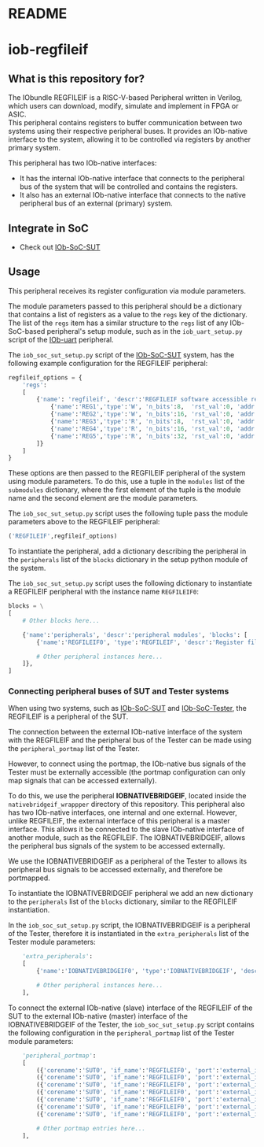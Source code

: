 # README #

# iob-regfileif

## What is this repository for? ##

The IObundle REGFILEIF is a RISC-V-based Peripheral written in Verilog, which users can download, modify, simulate and implement in FPGA or ASIC.  
This peripheral contains registers to buffer communication between two systems using their respective peripheral buses.
It provides an IOb-native interface to the system, allowing it to be controlled via registers by another primary system.

This peripheral has two IOb-native interfaces:
- It has the internal IOb-native interface that connects to the peripheral bus of the system that will be controlled and contains the registers.
- It also has an external IOb-native interface that connects to the native peripheral bus of an external (primary) system.

## Integrate in SoC ##

* Check out [IOb-SoC-SUT](https://github.com/IObundle/iob-soc-sut)

## Usage

This peripheral receives its register configuration via module parameters.

The module parameters passed to this peripheral should be a dictionary that contains a list of registers as a value to the `regs` key of the dictionary.
The list of the `regs` item has a similar structure to the `regs` list of any IOb-SoC-based peripheral's setup module, such as in the `iob_uart_setup.py` script of the [IOb-uart](https://github.com/IObundle/iob-uart) peripheral.

The `iob_soc_sut_setup.py` script of the [IOb-SoC-SUT](https://github.com/IObundle/iob-soc-sut) system, has the following example configuration for the REGFILEIF peripheral:
```Python
regfileif_options = {
    'regs':
    [
        {'name': 'regfileif', 'descr':'REGFILEIF software accessible registers.', 'regs': [
            {'name':'REG1','type':'W', 'n_bits':8,  'rst_val':0, 'addr':-1, 'log2n_items':0, 'autologic':True, 'descr':'Write register: 8 bit'},
            {'name':'REG2','type':'W', 'n_bits':16, 'rst_val':0, 'addr':-1, 'log2n_items':0, 'autologic':True, 'descr':'Write register: 16 bit'},
            {'name':'REG3','type':'R', 'n_bits':8,  'rst_val':0, 'addr':-1, 'log2n_items':0, 'autologic':True, 'descr':'Read register: 8 bit'},
            {'name':'REG4','type':'R', 'n_bits':16, 'rst_val':0, 'addr':-1, 'log2n_items':0, 'autologic':True, 'descr':'Read register 16 bit'},
            {'name':'REG5','type':'R', 'n_bits':32, 'rst_val':0, 'addr':-1, 'log2n_items':0, 'autologic':True, 'descr':'Read register 32 bit.'},
        ]}
    ]
}
```

These options are then passed to the REGFILEIF peripheral of the system using module parameters.
To do this, use a tuple in the `modules` list of the `submodules` dictionary, where the first element of the tuple is the module name and the second element are the module parameters.

The `iob_soc_sut_setup.py` script uses the following tuple pass the module parameters above to the REGFILEIF peripheral:
```Python
('REGFILEIF',regfileif_options)
```

To instantiate the peripheral, add a dictionary describing the peripheral in the `peripherals` list of the `blocks` dictionary in the setup python module of the system.

The `iob_soc_sut_setup.py` script uses the following dictionary to instantiate a REGFILEIF peripheral with the instance name `REGFILEIF0`:
```Python
blocks = \
[
    # Other blocks here...

    {'name':'peripherals', 'descr':'peripheral modules', 'blocks': [
        {'name':'REGFILEIF0', 'type':'REGFILEIF', 'descr':'Register file interface', 'params':{}},

        # Other peripheral instances here...
    ]},
]
```

### Connecting peripheral buses of SUT and Tester systems

When using two systems, such as [IOb-SoC-SUT](https://github.com/IObundle/iob-soc-sut) and [IOb-SoC-Tester](https://github.com/IObundle/iob-soc-tester), the REGFILEIF is a peripheral of the SUT.

The connection between the external IOb-native interface of the system with the REGFILEIF and the peripheral bus of the Tester can be made using the `peripheral_portmap` list of the Tester.

However, to connect using the portmap, the IOb-native bus signals of the Tester must be externally accessible (the portmap configuration can only map signals that can be accessed externally).

To do this, we use the peripheral **IOBNATIVEBRIDGEIF**, located inside the `nativebridgeif_wrappper` directory of this repository.
This peripheral also has two IOb-native interfaces, one internal and one external. 
However, unlike REGFILEIF, the external interface of this peripheral is a master interface. This allows it be connected to the slave IOb-native interface of another module, such as the REGFILEIF. 
The IOBNATIVEBRIDGEIF, allows the peripheral bus signals of the system to be accessed externally.

We use the IOBNATIVEBRIDGEIF as a peripheral of the Tester to allows its peripheral bus signals to be accessed externally, and therefore be portmapped.

To instantiate the IOBNATIVEBRIDGEIF peripheral we add an new dictionary to the `peripherals` list of the `blocks` dictionary, similar to the REGFILEIF instantiation.

In the `iob_soc_sut_setup.py` script, the IOBNATIVEBRIDGEIF is a peripheral of the Tester, therefore it is instantiated in the `extra_peripherals` list of the Tester module parameters:
```Python
    'extra_peripherals': 
    [
        {'name':'IOBNATIVEBRIDGEIF0', 'type':'IOBNATIVEBRIDGEIF', 'descr':'IOb native interface for communication with SUT. Essentially a REGFILEIF without any registers.', 'params':{}},

        # Other peripheral instances here...
    ],
```

To connect the external IOb-native (slave) interface of the REGFILEIF of the SUT to the external IOb-native (master) interface of the IOBNATIVEBRIDGEIF of the Tester, the `iob_soc_sut_setup.py` script contains the following configuration in the `peripheral_portmap` list of the Tester module parameters:
```Python
    'peripheral_portmap':
    [
        ({'corename':'SUT0', 'if_name':'REGFILEIF0', 'port':'external_iob_avalid_i', 'bits':[]}, {'corename':'IOBNATIVEBRIDGEIF0', 'if_name':'iob_m_port', 'port':'iob_avalid_o', 'bits':[]}),
        ({'corename':'SUT0', 'if_name':'REGFILEIF0', 'port':'external_iob_addr_i', 'bits':[]}, {'corename':'IOBNATIVEBRIDGEIF0', 'if_name':'iob_m_port', 'port':'iob_addr_o', 'bits':[]}),
        ({'corename':'SUT0', 'if_name':'REGFILEIF0', 'port':'external_iob_wdata_i', 'bits':[]}, {'corename':'IOBNATIVEBRIDGEIF0', 'if_name':'iob_m_port', 'port':'iob_wdata_o', 'bits':[]}),
        ({'corename':'SUT0', 'if_name':'REGFILEIF0', 'port':'external_iob_wstrb_i', 'bits':[]}, {'corename':'IOBNATIVEBRIDGEIF0', 'if_name':'iob_m_port', 'port':'iob_wstrb_o', 'bits':[]}),
        ({'corename':'SUT0', 'if_name':'REGFILEIF0', 'port':'external_iob_rvalid_o', 'bits':[]}, {'corename':'IOBNATIVEBRIDGEIF0', 'if_name':'iob_m_port', 'port':'iob_rvalid_i', 'bits':[]}),
        ({'corename':'SUT0', 'if_name':'REGFILEIF0', 'port':'external_iob_rdata_o', 'bits':[]}, {'corename':'IOBNATIVEBRIDGEIF0', 'if_name':'iob_m_port', 'port':'iob_rdata_i', 'bits':[]}),
        ({'corename':'SUT0', 'if_name':'REGFILEIF0', 'port':'external_iob_ready_o', 'bits':[]}, {'corename':'IOBNATIVEBRIDGEIF0', 'if_name':'iob_m_port', 'port':'iob_ready_i', 'bits':[]}),

        # Other portmap entries here...
    ],
```
